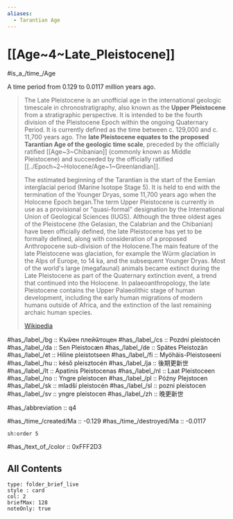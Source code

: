 ```yaml
---
aliases:
  - Tarantian Age
---
```

# [[Age~4~Late_Pleistocene]] 

#is_a_/time_/Age 

A time period from 0.129 to 0.0117 million years ago. 

> The Late Pleistocene is an unofficial age in the international geologic timescale in chronostratigraphy, also known as the **Upper Pleistocene** from a stratigraphic perspective. It is intended to be the fourth division of the Pleistocene Epoch within the ongoing Quaternary Period. It is currently defined as the time between c. 129,000 and c. 11,700 years ago. The __late Pleistocene equates to the proposed Tarantian Age of the geologic time scale__, preceded by the officially ratified [[Age~3~Chibanian]] (commonly known as Middle Pleistocene) and succeeded by the officially ratified [[../Epoch~2~Holocene/Age~1~Greenlandian]]. 
> 
> The estimated beginning of the Tarantian is the start of the Eemian interglacial period (Marine Isotope Stage 5). It is held to end with the termination of the Younger Dryas, some 11,700 years ago when the Holocene Epoch began.The term Upper Pleistocene is currently in use as a provisional or "quasi-formal" designation by the International Union of Geological Sciences (IUGS). Although the three oldest ages of the Pleistocene (the Gelasian, the Calabrian and the Chibanian) have been officially defined, the late Pleistocene has yet to be formally defined, along with consideration of a proposed Anthropocene sub-division of the Holocene.The main feature of the late Pleistocene was glaciation, for example the Würm glaciation in the Alps of Europe, to 14 ka, and the subsequent Younger Dryas. Most of the world's large (megafaunal) animals  became extinct during the Late Pleistocene as part of the Quaternary extinction event, a trend that continued into the Holocene. In palaeoanthropology, the late Pleistocene contains the Upper Palaeolithic stage of human development, including the early human migrations of modern humans outside of Africa, and the extinction of the last remaining archaic human species.
>
> [Wikipedia](https://en.wikipedia.org/wiki/Late%20Pleistocene)

#has_/label_/bg  :: Къѿен плейѿтоцен
#has_/label_/cs  :: Pozdní pleistocén
#has_/label_/da  :: Sen Pleistocæn
#has_/label_/de  :: Spätes Pleistozän
#has_/label_/et  :: Hiline pleistotseen
#has_/label_/fi  :: Myöhäis-Pleistoseeni
#has_/label_/hu  :: késő pleisztocén
#has_/label_/ja  :: 後期更新世
#has_/label_/lt  :: Apatinis Pleistocenas
#has_/label_/nl  :: Laat Pleistoceen
#has_/label_/no  :: Yngre pleistocen
#has_/label_/pl  :: Późny Plejstocen
#has_/label_/sk  :: mladší pleistocén
#has_/label_/sl  :: pozni pleistocen
#has_/label_/sv  :: yngre pleistocen
#has_/label_/zh  :: 晚更新世

#has_/abbreviation :: q4

#has_/time_/created/Ma :: -0.129
#has_/time_/destroyed/Ma :: -0.0117

    sh:order 5 

#has_/text_of_/color :: 0xFFF2D3

## All Contents

```ccard
type: folder_brief_live
style : card
col: 2
briefMax: 128
noteOnly: true
```


